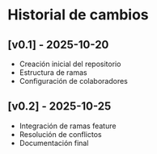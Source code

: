 # Historial de cambios

## [v0.1] - 2025-10-20
- Creación inicial del repositorio
- Estructura de ramas
- Configuración de colaboradores

## [v0.2] - 2025-10-25
- Integración de ramas feature
- Resolución de conflictos
- Documentación final
